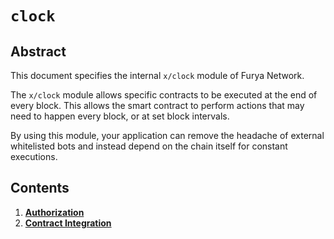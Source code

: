 # `clock`

## Abstract

This document specifies the internal `x/clock` module of Furya Network.

The `x/clock` module allows specific contracts to be executed at the end of every block. This allows the smart contract to perform actions that may need to happen every block, or at set block intervals.

By using this module, your application can remove the headache of external whitelisted bots and instead depend on the chain itself for constant executions.

## Contents

1. **[Authorization](01_authorization.md)**
2. **[Contract Integration](02_integration.md)**

